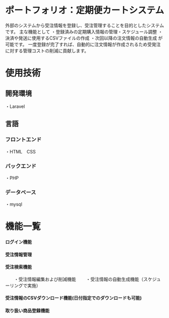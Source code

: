  # ポートフォリオ：定期便カートシステム
 外部のシステムから受注情報を登録し、受注管理することを目的としたシステムです。
主な機能として
・登録済みの定期購入情報の管理・スケジュール調整
・決済や発送に使用するCSVファイルの作成
・次回以降の注文情報の自動生成
が可能です。
一度登録が完了すれば、自動的に注文情報が作成されるため受発注に対する管理コストの削減に貢献します。
　
# 使用技術
## 開発環境
  ・Laravel
## 言語
### フロントエンド
  ・HTML　CSS
### バックエンド
  ・PHP
### データベース
  ・mysql

# 機能一覧

#### ログイン機能
#### 受注情報管理
#### 受注検索機能
　　・受注情報編集および削減機能
　　・受注情報の自動生成機能（スケジューリングで実施）
#### 受注情報のCSVダウンロード機能(日付指定でのダウンロードも可能)
#### 取り扱い商品登録機能




